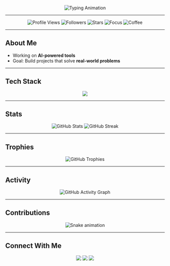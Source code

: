 <!-- Typing Animation Header -->
<p align="center">
  <img src="https://readme-typing-svg.herokuapp.com?font=Fira+Code&size=28&duration=3000&pause=1000&color=70A5FD&center=true&vCenter=true&width=600&lines=Amirabbas;" alt="Typing Animation" />
</p>

---

<!-- Profile Views & Badges -->
<p align="center">
  <img src="https://komarev.com/ghpvc/?username=amirabbas-gash&label=Profile%20Views&color=70A5FD&style=flat-square" alt="Profile Views" />
  <img src="https://img.shields.io/github/followers/amirabbas-gash?color=70A5FD&label=Followers&style=flat-square" alt="Followers" />
  <img src="https://img.shields.io/github/stars/amirabbas-gash?color=70A5FD&label=Stars&style=flat-square" alt="Stars" />
  <img src="https://img.shields.io/badge/Focus-Machine%20Learning-70A5FD?style=flat-square" alt="Focus" />
  <img src="https://img.shields.io/badge/Loves-Coffee-70A5FD?style=flat-square" alt="Coffee" />
</p>

---

##  About Me
- Working on **AI-powered tools**
-  Goal: Build projects that solve **real-world problems**

---

## Tech Stack
<p align="center">
  <img src="https://skillicons.dev/icons?i=python,pytorch,tensorflow,js,html,css,fastapi,streamlit,docker,mongodb,mysql,git" />
</p>

---

## Stats
<p align="center">
  <img src="https://github-readme-stats.vercel.app/api?username=amirabbas-gash&show_icons=true&theme=tokyonight&hide_border=true" alt="GitHub Stats" />
  <img src="https://github-readme-streak-stats.herokuapp.com/?user=amirabbas-gash&theme=tokyonight&hide_border=true" alt="GitHub Streak" />
</p>

---

## Trophies
<p align="center">
  <img src="https://github-profile-trophy.vercel.app/?username=amirabbas-gash&theme=tokyonight&no-frame=true&margin-w=5&row=1&column=7" alt="GitHub Trophies" />
</p>

---

##  Activity
<p align="center">
  <img src="https://github-readme-activity-graph.vercel.app/graph?username=amirabbas-gash&theme=tokyo-night&hide_border=true&area=true" alt="GitHub Activity Graph" />
</p>

---

## Contributions
<p align="center">
  <img src="https://raw.githubusercontent.com/amirabbas-gash/amirabbas-gash/output/github-contribution-grid-snake.svg" alt="Snake animation" />
</p>

---

## Connect With Me
<p align="center">
  <a href="https://linkedin.com/in/amirabbas-g-3a8591197/"><img src="https://img.shields.io/badge/LinkedIn-0A66C2?style=for-the-badge&logo=linkedin&logoColor=white"/></a>
  <a href="mailto:amirabbasgashtil@gmail.com"><img src="https://img.shields.io/badge/Email-D14836?style=for-the-badge&logo=gmail&logoColor=white"/></a>
  <a href="https://github.com/amirabbas-gash"><img src="https://img.shields.io/badge/GitHub-000?style=for-the-badge&logo=github&logoColor=white"/></a>
</p>
